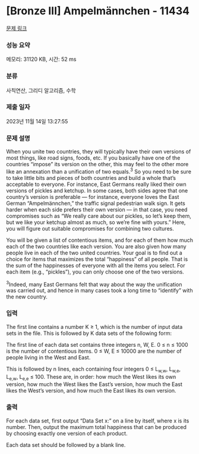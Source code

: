# [Bronze III] Ampelmännchen - 11434 

[문제 링크](https://www.acmicpc.net/problem/11434) 

### 성능 요약

메모리: 31120 KB, 시간: 52 ms

### 분류

사칙연산, 그리디 알고리즘, 수학

### 제출 일자

2023년 11월 14일 13:27:55

### 문제 설명

<p>When you unite two countries, they will typically have their own versions of most things, like road signs, foods, etc. If you basically have one of the countries “impose” its version on the other, this may feel to the other more like an annexation than a unification of two equals.<sup>3</sup> So you need to be sure to take little bits and pieces of both countries and build a whole that’s acceptable to everyone. For instance, East Germans really liked their own versions of pickles and ketchup. In some cases, both sides agree that one country’s version is preferable — for instance, everyone loves the East German “Ampelmännchen,” the traffic signal pedestrian walk sign. It gets harder when each side prefers their own version — in that case, you need compromises such as “We really care about our pickles, so let’s keep them, but we like your ketchup almost as much, so we’re fine with yours.” Here, you will figure out suitable compromises for combining two cultures.</p>

<p>You will be given a list of contentious items, and for each of them how much each of the two countries like each version. You are also given how many people live in each of the two united countries. Your goal is to find out a choice for items that maximizes the total “happiness” of all people. That is the sum of the happinesses of everyone with all the items you select. For each item (e.g., “pickles”), you can only choose one of the two versions.</p>

<p><sup>3</sup>Indeed, many East Germans felt that way about the way the unification was carried out, and hence in many cases took a long time to “identify” with the new country.</p>

### 입력 

 <p>The first line contains a number K ≥ 1, which is the number of input data sets in the file. This is followed by K data sets of the following form:</p>

<p>The first line of each data set contains three integers n, W, E. 0 ≤ n ≤ 1000 is the number of contentious items. 0 ≤ W, E ≤ 10000 are the number of people living in the West and East.</p>

<p>This is followed by n lines, each containing four integers 0 ≤ L<sub>w,w</sub>, L<sub>w,e</sub>, L<sub>e,w</sub>, L<sub>e,e</sub> ≤ 100. These are, in order: how much the West likes its own version, how much the West likes the East’s version, how much the East likes the West’s version, and how much the East likes its own version.</p>

### 출력 

 <p>For each data set, first output “Data Set x:” on a line by itself, where x is its number. Then, output the maximum total happiness that can be produced by choosing exactly one version of each product.</p>

<p>Each data set should be followed by a blank line.</p>

